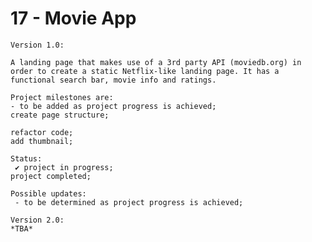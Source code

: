 # 17 - Movie App

    Version 1.0:

    A landing page that makes use of a 3rd party API (moviedb.org) in order to create a static Netflix-like landing page. It has a functional search bar, movie info and ratings.

    Project milestones are:
    - to be added as project progress is achieved;
    create page structure;

    refactor code;
    add thumbnail;

    Status:
     ✔ project in progress;
    project completed;

    Possible updates:
     - to be determined as project progress is achieved;

    Version 2.0:
    *TBA*
